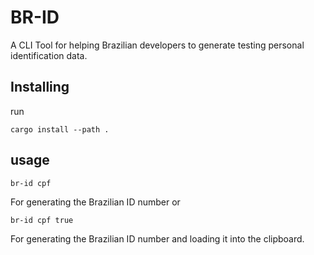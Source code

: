 # BR-ID

A CLI Tool for helping Brazilian developers to generate testing personal identification data.

## Installing

run

```
cargo install --path .
```

## usage

```
br-id cpf
```

For generating the Brazilian ID number
or

```
br-id cpf true
```

For generating the Brazilian ID number and loading it into the clipboard.
